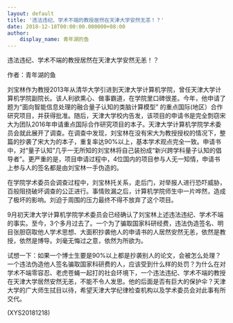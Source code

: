 ```yaml
---
layout: default
title: '违法违纪、学术不端的教授居然在天津大学安然无恙！？'
date: 2018-12-18T00:00:00.000000+08:00
author:
    display_name: 青年湖的鱼
---
```


违法违纪、学术不端的教授居然在天津大学安然无恙！？

作者：青年湖的鱼

刘宝林作为教授2013年从清华大学引进到天津大学计算机学院，曾任天津大学计算机学院副院长。该人利欲熏心、做事霸道，在学院里口碑很差。今年，他申请了题为“面向智能信息处理的融合量子认知的类脑计算模型” 的重点国际(地区）合作研究项目，并获得批准。随后，天津大学校内告发，该项目的申请书是完全剽窃宋大为团队2016年申请重点国际合作研究项目的本子。天津大学计算机学院学术委员会就此展开了调查。在调查中发现，刘宝林在没有宋大为教授授权的情况下，整篇的抄袭了宋大为的本子，重复率达90%以上，基本学术观点完全一致。申请书中，对“量子认知”几乎一无所知的刘宝林将自己装扮成“新兴跨学科量子认知的倡导者”。更严重的是，项目申请过程中，4位国内的项目参与人无一知情，申请书上参与人的签名都是由刘宝林一手伪造的。

在学院学术委员会调查过程中，刘宝林托关系，走后门，对举报人进行恐吓威胁，百般阻挠破坏调查的公正进行。事情败漏之后，计算机学院师生中一片哗然，造成了极坏的影响。刘迫于周围的压力最终不得不放弃了这个项目。

9月初天津大学计算机学院学术委员会已经确认了刘宝林上述违法违纪、学术不端的事实。至今，3个多月过去了。一个为了骗取国家科研经费，违法伪造签名、明目张胆窃取他人学术思想、大面积抄袭他人的申请书的人居然安然无恙，依然是教授，依然是博导。刘毫无悔过之意，依然为所欲为。

试想一下：如果一个博士生要是90%以上都是抄袭别人的论文，会被怎么处理？一个违法伪造他人签名骗取国家科研费的人，应该受到什么样的处罚？为什么在对学术不端零容忍、老虎苍蝇一起打的社会环境下，一个违法违纪、学术不端的教授在天津大学居然安然无恙，不能不令人发思。他的后面是否有巨大的保护伞？天津大学的广大师生拭目以待，希望天津大学纪律检查机构以及学术委员会对此事有所交代。

(XYS20181218)

